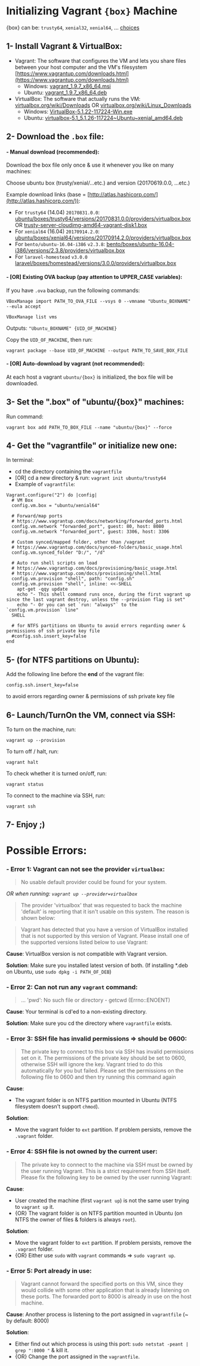 
# Initializing Vagrant `{box}` Machine

{box} can be: `trusty64`, `xenial32`, `xenial64`, ... [choices](https://app.vagrantup.com/boxes/search)

## 1- Install Vagrant & VirtualBox:
- Vagrant:
    The software that configures the VM and lets you share files between your host computer and the VM's filesystem
    [https://www.vagrantup.com/downloads.html](https://www.vagrantup.com/downloads.html)
    - Windows: [vagrant_1.9.7_x86_64.msi](https://releases.hashicorp.com/vagrant/1.9.7/vagrant_1.9.7_x86_64.msi)
    - Ubuntu: [vagrant_1.9.7_x86_64.deb](https://releases.hashicorp.com/vagrant/1.9.7/vagrant_1.9.7_x86_64.deb)
- VirtualBox:
    The software that actually runs the VM: 
    [virtualbox.org/wiki/Downloads](https://www.virtualbox.org/wiki/Downloads) OR [virtualbox.org/wiki/Linux_Downloads](https://www.virtualbox.org/wiki/Linux_Downloads)
    - Windows: [VirtualBox-5.1.22-117224-Win.exe](http://download.virtualbox.org/virtualbox/5.1.26/VirtualBox-5.1.26-117224-Win.exe)
    - Ubuntu: [virtualbox-5.1_5.1.26-117224~Ubuntu~xenial_amd64.deb](http://download.virtualbox.org/virtualbox/5.1.26/virtualbox-5.1_5.1.26-117224~Ubuntu~xenial_amd64.deb)



## 2- Download the `.box` file:

#### - Manual download (recommended):

Download the box file only once & use it whenever you like on many machines:

Choose ubuntu box (trusty/xenial/...etc.) and version (20170619.0.0, ...etc.)

Example download links (base = [http://atlas.hashicorp.com/](http://atlas.hashicorp.com/)):
- For `trusty64` (14.04) `20170831.0.0`:
[ubuntu/boxes/trusty64/versions/20170831.0.0/providers/virtualbox.box](https://atlas.hashicorp.com/ubuntu/boxes/trusty64/versions/20170831.0.0/providers/virtualbox.box) OR [trusty-server-cloudimg-amd64-vagrant-disk1.box](http://cloud-images.ubuntu.com/vagrant/trusty/current/trusty-server-cloudimg-amd64-vagrant-disk1.box) 
- For `xenial64` (16.04) `20170914.2.0`:
[ubuntu/boxes/xenial64/versions/20170914.2.0/providers/virtualbox.box](https://atlas.hashicorp.com/ubuntu/boxes/xenial32/versions/20170914.2.0/providers/virtualbox.box)
- For `bento/ubuntu-16.04-i386` `v2.3.8`:
[bento/boxes/ubuntu-16.04-i386/versions/2.3.8/providers/virtualbox.box](https://atlas.hashicorp.com/bento/boxes/ubuntu-16.04-i386/versions/2.3.8/providers/virtualbox.box)
- For `laravel-homestead` `v3.0.0`
[laravel/boxes/homestead/versions/3.0.0/providers/virtualbox.box](https://atlas.hashicorp.com/laravel/boxes/homestead/versions/3.0.0/providers/virtualbox.box)


#### - [OR] Existing OVA backup (pay attention to UPPER_CASE variables):
If you have `.ova` backup, run the following commands:

`VBoxManage import PATH_TO_OVA_FILE --vsys 0 --vmname "Ubuntu_BOXNAME" --eula accept`

`VBoxManage list vms`

Outputs: `"Ubuntu_BOXNAME" {UID_OF_MACHINE}`

Copy the `UID_OF_MACHINE`, then run:

`vagrant package --base UID_OF_MACHINE --output PATH_TO_SAVE_BOX_FILE`

#### - [OR] Auto-download by vagrant (not recommended):
At each host a vagrant `ubuntu/{box}` is initialized, the box file will be downloaded.


## 3- Set the ".box" of "ubuntu/{box}" machines:
Run command:

`vagrant box add PATH_TO_BOX_FILE --name "ubuntu/{box}" --force`


## 4- Get the "vagrantfile" or initialize new one:
In terminal:
- cd the directory containing the `vagrantfile`
- [OR] cd a new directory & run: `vagrant init ubuntu/trusty64`
- Example of `vagrantfile`:

```
Vagrant.configure("2") do |config|
  # VM Box
  config.vm.box = "ubuntu/xenial64"
  
  # Forward/map ports
  # https://www.vagrantup.com/docs/networking/forwarded_ports.html
  config.vm.network "forwarded_port", guest: 80, host: 8080
  config.vm.network "forwarded_port", guest: 3306, host: 3306
  
  # Custom synced/mapped folder, other than /vagrant
  # https://www.vagrantup.com/docs/synced-folders/basic_usage.html
  config.vm.synced_folder "D:/", "/d"
  
  # Auto run shell scripts on load
  # https://www.vagrantup.com/docs/provisioning/basic_usage.html
  # https://www.vagrantup.com/docs/provisioning/shell.html
  config.vm.provision "shell", path: "config.sh"
  config.vm.provision "shell", inline: <<-SHELL
    apt-get -qqy update
    echo "- This shell command runs once, during the first vagrant up since the last vagrant destroy, unless the --provision flag is set"
    echo "- Or you can set `run: "always"` to the `config.vm.provision` line"
  SHELL
  
  # for NTFS partitions on Ubuntu to avoid errors regarding owner & permissions of ssh private key file
  #config.ssh.insert_key=false
end
```


## 5- (for NTFS partitions on Ubuntu):
Add the following line before the **end** of the vagrant file:

`config.ssh.insert_key=false`

to avoid errors regarding owner & permissions of ssh private key file


## 6- Launch/TurnOn the VM, connect via SSH:
To turn on the machine, run:

`vagrant up --provision`

To turn off / halt, run:

`vagrant halt`

To check whether it is turned on/off, run:

`vagrant status`

To connect to the machine via SSH, run:

`vagrant ssh`

## 7- Enjoy ;)


# Possible Errors:

### - Error 1: Vagrant can not see the provider `virtualbox`:

> No usable default provider could be found for your system.

*OR when running: `vagrant up --provider=virtualbox`*

>The provider 'virtualbox' that was requested to back the machine
'default' is reporting that it isn't usable on this system. The
reason is shown below:

> Vagrant has detected that you have a version of VirtualBox installed
that is not supported by this version of Vagrant. Please install one of
the supported versions listed below to use Vagrant:

**Cause**: VirtualBox version is not compatible with Vagrant version.

**Solution**: Make sure you installed latest version of both. (If installing \*.deb on Ubuntu, use `sudo dpkg -i PATH_OF_DEB`)

### - Error 2: Can not run any `vagrant` command:

> ... 'pwd': No such file or directory - getcwd (Errno::ENOENT)

**Cause**: Your terminal is cd'ed to a non-existing directory.

**Solution**: Make sure you cd the directory where `vagrantfile` exists.

### - Error 3: SSH file has invalid permissions => should be 0600:

> The private key to connect to this box via SSH has invalid permissions
set on it. The permissions of the private key should be set to 0600, otherwise SSH will
ignore the key. Vagrant tried to do this automatically for you but failed. Please set the
permissions on the following file to 0600 and then try running this command again

**Cause**:
- The vagrant folder is on NTFS partition mounted in Ubuntu (NTFS filesystem doesn't support `chmod`).

**Solution**:
- Move the vagrant folder to `ext` partition. If problem persists, remove the `.vagrant` folder.

### - Error 4: SSH file is not owned by the current user:

> The private key to connect to the machine via SSH must be owned
by the user running Vagrant. This is a strict requirement from
SSH itself. Please fix the following key to be owned by the user
running Vagrant:

**Cause**:
- User created the machine (first `vagrant up`) is not the same user trying to `vagrant up` it.
- {OR} The vagrant folder is on NTFS partition mounted in Ubuntu (on NTFS the owner of files & folders is always `root`).

**Solution**:
- Move the vagrant folder to `ext` partition. If problem persists, remove the `.vagrant` folder.
- {OR} Either use `sudo` with `vagrant` commands => `sudo vagrant up`.

### - Error 5: Port already in use:

> Vagrant cannot forward the specified ports on this VM, since they
would collide with some other application that is already listening
on these ports. The forwarded port to 8000 is already in use
on the host machine.

**Cause**: Another process is listening to the port assigned in `vagrantfile` (~ by default: 8000)

**Solution**:
- Either find out which process is using this port: `sudo netstat -peant | grep ":8000 "` & kill it.
- {OR} Change the port assigned in the `vagrantfile`.

